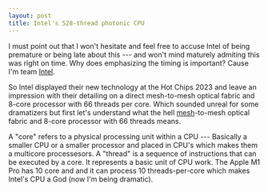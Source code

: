 ```yaml
---
layout: post
title: Intel's 528-thread photonic CPU
---
```


I must point out that I won't hesitate and feel free to accuse Intel of being premature or being late about this --- and won't mind maturely admiting this was right on time. Why does emphasizing the timing is important? Cause I'm team [Intel][intel].

So Intel displayed their new technology at the Hot Chips 2023 and leave an impression with their detailing on a direct mesh-to-mesh optical fabric and 8-core processor with 66 threads per core. Which sounded unreal for some dramatizers but first let's understand what the hell [mesh][mesh]-to-mesh optical fabric and 8-core processor with 66 threads means.

A "core" refers to a physical processing unit within a CPU --- Basically a smaller CPU or a smaller processor and placed in CPU's which makes them a multicore processesors. A "thread" is a sequence of instructions that can be executed by a core. It represents a basic unit of CPU work. The Apple M1 Pro has 10 core and and it can process 10 threads-per-core which makes Intel's CPU a God (now I'm being dramatic).











[mesh]: https://en.wikipedia.org/wiki/Mesh
[intel]: https://www.tomshardware.com/features/amd-vs-intel-cpus


